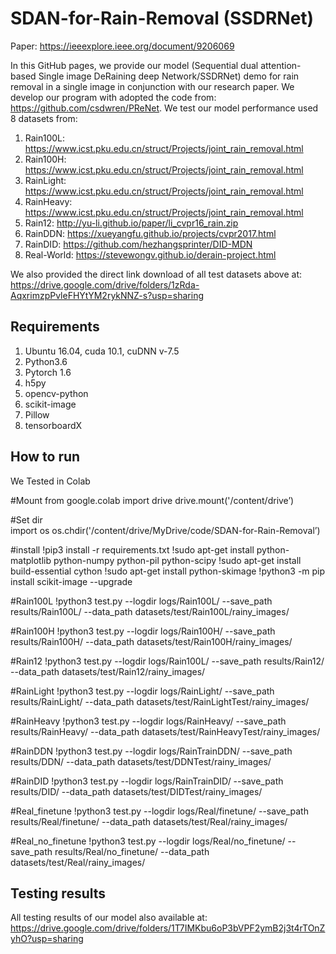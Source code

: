 # SDAN-for-Rain-Removal (SSDRNet)

Paper: https://ieeexplore.ieee.org/document/9206069

In this GitHub pages, we provide our model (Sequential dual attention-based Single image DeRaining deep Network/SSDRNet) demo for rain removal in a single image in conjunction with our research paper. We develop our program with adopted the code from: https://github.com/csdwren/PReNet. We test our model performance used 8 datasets from:

1. Rain100L: https://www.icst.pku.edu.cn/struct/Projects/joint_rain_removal.html
2. Rain100H: https://www.icst.pku.edu.cn/struct/Projects/joint_rain_removal.html
3. RainLight: https://www.icst.pku.edu.cn/struct/Projects/joint_rain_removal.html
4. RainHeavy: https://www.icst.pku.edu.cn/struct/Projects/joint_rain_removal.html
5. Rain12: http://yu-li.github.io/paper/li_cvpr16_rain.zip
6. RainDDN: https://xueyangfu.github.io/projects/cvpr2017.html
7. RainDID: https://github.com/hezhangsprinter/DID-MDN
8. Real-World: https://stevewongv.github.io/derain-project.html

We also provided the direct link download of all test datasets above at:
https://drive.google.com/drive/folders/1zRda-AqxrimzpPvleFHYtYM2rykNNZ-s?usp=sharing

## Requirements
1. Ubuntu 16.04, cuda 10.1, cuDNN v-7.5
2. Python3.6
3. Pytorch 1.6
4. h5py
5. opencv-python
6. scikit-image
7. Pillow
8. tensorboardX

## How to run
We Tested in Colab 

#Mount
from google.colab import drive
drive.mount('/content/drive’)
		 
#Set dir		 
import os
os.chdir('/content/drive/MyDrive/code/SDAN-for-Rain-Removal’)

#install 
!pip3 install -r requirements.txt
!sudo apt-get install python-matplotlib python-numpy python-pil python-scipy
!sudo apt-get install build-essential cython
!sudo apt-get install python-skimage
!python3 -m pip install scikit-image --upgrade

#Rain100L
!python3 test.py --logdir logs/Rain100L/ --save_path results/Rain100L/ --data_path datasets/test/Rain100L/rainy_images/

#Rain100H
!python3 test.py --logdir logs/Rain100H/ --save_path results/Rain100H/ --data_path datasets/test/Rain100H/rainy_images/

#Rain12 
!python3 test.py --logdir logs/Rain100L/ --save_path results/Rain12/ --data_path datasets/test/Rain12/rainy_images/

#RainLight 
!python3 test.py --logdir logs/RainLight/ --save_path results/RainLight/ --data_path datasets/test/RainLightTest/rainy_images/

#RainHeavy 
!python3 test.py --logdir logs/RainHeavy/ --save_path results/RainHeavy/ --data_path datasets/test/RainHeavyTest/rainy_images/

#RainDDN 
!python3 test.py --logdir logs/RainTrainDDN/ --save_path results/DDN/ --data_path datasets/test/DDNTest/rainy_images/

#RainDID 
!python3 test.py --logdir logs/RainTrainDID/ --save_path results/DID/ --data_path datasets/test/DIDTest/rainy_images/

#Real_finetune 
!python3 test.py --logdir logs/Real/finetune/ --save_path results/Real/finetune/ --data_path datasets/test/Real/rainy_images/

#Real_no_finetune 
!python3 test.py --logdir logs/Real/no_finetune/ --save_path results/Real/no_finetune/ --data_path datasets/test/Real/rainy_images/

## Testing results
All testing results of our model also available at:
https://drive.google.com/drive/folders/1T7IMKbu6oP3bVPF2ymB2j3t4rTOnZyhO?usp=sharing
